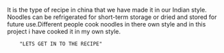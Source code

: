 It is the type of recipe in china that we have made it in 
our Indian style. Noodles can be refrigerated for short-term 
storage or dried and stored for future use.Different people
cook noodles in there own style and in this project i have 
cooked it in my own style.

        "LETS GET IN TO THE RECIPE"